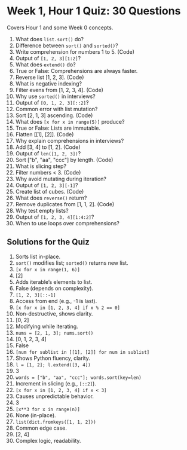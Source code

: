 # Week 1, Hour 1 Quiz: 30 Questions

Covers Hour 1 and some Week 0 concepts.

1. What does `list.sort()` do?  
2. Difference between `sort()` and `sorted()`?  
3. Write comprehension for numbers 1 to 5. (Code)  
4. Output of `[1, 2, 3][1:2]`?  
5. What does `extend()` do?  
6. True or False: Comprehensions are always faster.  
7. Reverse list [1, 2, 3]. (Code)  
8. What is negative indexing?  
9. Filter evens from [1, 2, 3, 4]. (Code)  
10. Why use `sorted()` in interviews?  
11. Output of `[0, 1, 2, 3][::2]`?  
12. Common error with list mutation?  
13. Sort [2, 1, 3] ascending. (Code)  
14. What does `[x for x in range(5)]` produce?  
15. True or False: Lists are immutable.  
16. Flatten [[1], [2]]. (Code)  
17. Why explain comprehensions in interviews?  
18. Add [3, 4] to [1, 2]. (Code)  
19. Output of `len([1, 2, 3])`?  
20. Sort ["b", "aa", "ccc"] by length. (Code)  
21. What is slicing step?  
22. Filter numbers < 3. (Code)  
23. Why avoid mutating during iteration?  
24. Output of `[1, 2, 3][-1]`?  
25. Create list of cubes. (Code)  
26. What does `reverse()` return?  
27. Remove duplicates from [1, 1, 2]. (Code)  
28. Why test empty lists?  
29. Output of `[1, 2, 3, 4][1:4:2]`?  
30. When to use loops over comprehensions?

## Solutions for the Quiz
1. Sorts list in-place.  
2. `sort()` modifies list; `sorted()` returns new list.  
3. `[x for x in range(1, 6)]`  
4. [2]  
5. Adds iterable’s elements to list.  
6. False (depends on complexity).  
7. `[1, 2, 3][::-1]`  
8. Access from end (e.g., -1 is last).  
9. `[x for x in [1, 2, 3, 4] if x % 2 == 0]`  
10. Non-destructive, shows clarity.  
11. [0, 2]  
12. Modifying while iterating.  
13. `nums = [2, 1, 3]; nums.sort()`  
14. [0, 1, 2, 3, 4]  
15. False  
16. `[num for sublist in [[1], [2]] for num in sublist]`  
17. Shows Python fluency, clarity.  
18. `l = [1, 2]; l.extend([3, 4])`  
19. 3  
20. `words = ["b", "aa", "ccc"]; words.sort(key=len)`  
21. Increment in slicing (e.g., `[::2]`).  
22. `[x for x in [1, 2, 3, 4] if x < 3]`  
23. Causes unpredictable behavior.  
24. 3  
25. `[x**3 for x in range(n)]`  
26. None (in-place).  
27. `list(dict.fromkeys([1, 1, 2]))`  
28. Common edge case.  
29. [2, 4]  
30. Complex logic, readability.